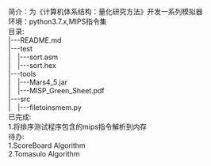 简介：为《计算机体系结构：量化研究方法》开发一系列模拟器  
环境：python3.7.x,MIPS指令集  
目录:  
|---README.md  
|---test  
|&emsp;|---sort.asm  
|&emsp;|---sort.hex  
|---tools  
|&emsp;|---Mars4_5.jar  
|&emsp;|---MISP_Green_Sheet.pdf  
|---src  
|&emsp;|---filetoinsmem.py  
已完成:  
1.将排序测试程序包含的mips指令解析到内存  
待办:  
1.ScoreBoard Algorithm  
2.Tomasulo Algorithm  
